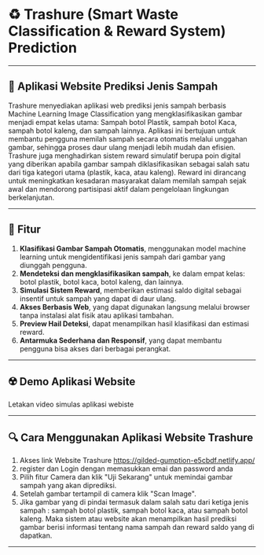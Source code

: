 # ♻️ Trashure (Smart Waste Classification & Reward System) Prediction 

---

## 📱 Aplikasi Website Prediksi Jenis Sampah 
Trashure menyediakan aplikasi web prediksi jenis sampah berbasis Machine Learning Image Classification yang mengklasifikasikan gambar menjadi empat kelas utama: Sampah botol Plastik, sampah botol Kaca, sampah botol kaleng, dan sampah lainnya. Aplikasi ini bertujuan untuk membantu pengguna memilah sampah secara otomatis melalui unggahan gambar, sehingga proses daur ulang menjadi lebih mudah dan efisien. Trashure juga menghadirkan sistem reward simulatif berupa poin digital yang diberikan apabila gambar sampah diklasifikasikan sebagai salah satu dari tiga kategori utama (plastik, kaca, atau kaleng). Reward ini dirancang untuk meningkatkan kesadaran masyarakat dalam memilah sampah sejak awal dan mendorong partisipasi aktif dalam pengelolaan lingkungan berkelanjutan.

---

## 🚀 Fitur
1. **Klasifikasi Gambar Sampah Otomatis**, menggunakan model machine learning untuk mengidentifikasi jenis sampah dari gambar yang diunggah pengguna.
2. **Mendeteksi dan mengklasifikasikan sampah**, ke dalam empat kelas: botol plastik, botol kaca, botol kaleng, dan lainnya.
3. **Simulasi Sistem Reward**, memberikan estimasi saldo digital sebagai insentif untuk sampah yang dapat di daur ulang.
4. **Akses Berbasis Web**, yang dapat digunakan langsung melalui browser tanpa instalasi alat fisik atau aplikasi tambahan.
5. **Preview Hail Deteksi**, dapat menampilkan hasil klasifikasi dan estimasi reward.
6. **Antarmuka Sederhana dan Responsif**, yang dapat membantu pengguna bisa akses dari berbagai perangkat.

---

## ☢️ Demo Aplikasi Website
Letakan video simulas aplikasi webiste

---

## 🔍 Cara Menggunakan Aplikasi Website Trashure
1. Akses link Website Trashure https://gilded-gumption-e5cbdf.netlify.app/
2. register dan Login dengan memasukkan emai dan password anda
3. Pilih fitur Camera dan klik "Uji Sekarang" untuk memindai gambar sampah yang akan diprediksi.
4. Setelah gambar tertampil di camera klik "Scan Image".
5. Jika gambar yang di pindai termasuk dalam salah satu dari ketiga jenis sampah : sampah botol plastik, sampah botol kaca, atau sampah botol kaleng. Maka sistem atau website akan menampilkan hasil prediksi gambar berisi informasi tentang nama sampah dan reward saldo yang di dapatkan.
   
---
